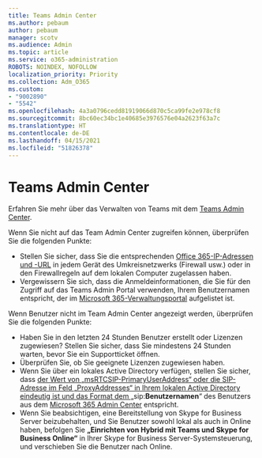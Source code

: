 ```yaml
---
title: Teams Admin Center
ms.author: pebaum
author: pebaum
manager: scotv
ms.audience: Admin
ms.topic: article
ms.service: o365-administration
ROBOTS: NOINDEX, NOFOLLOW
localization_priority: Priority
ms.collection: Adm_O365
ms.custom:
- "9002890"
- "5542"
ms.openlocfilehash: 4a3a0796cedd81919066d870c5ca99fe2e978cf8
ms.sourcegitcommit: 8bc60ec34bc1e40685e3976576e04a2623f63a7c
ms.translationtype: HT
ms.contentlocale: de-DE
ms.lasthandoff: 04/15/2021
ms.locfileid: "51826378"
---
```

# <a name="teams-admin-center"></a>Teams Admin Center

Erfahren Sie mehr über das Verwalten von Teams mit dem [Teams Admin Center](https://docs.microsoft.com/microsoftteams/manage-teams-skypeforbusiness-admin-center).

Wenn Sie nicht auf das Team Admin Center zugreifen können, überprüfen Sie die folgenden Punkte:

- Stellen Sie sicher, dass Sie die entsprechenden [Office 365-IP-Adressen und -URL](https://docs.microsoft.com/Office365/Enterprise/office-365-ip-web-service) in jedem Gerät des Umkreisnetzwerks (Firewall usw.) oder in den Firewallregeln auf dem lokalen Computer zugelassen haben.
- Vergewissern Sie sich, dass die Anmeldeinformationen, die Sie für den Zugriff auf das Teams Admin Portal verwenden, Ihrem Benutzernamen entspricht, der im [Microsoft 365-Verwaltungsportal](https://admin.microsoft.com/Adminportal/Home?source=applauncher#/users) aufgelistet ist.

Wenn Benutzer nicht im Team Admin Center angezeigt werden, überprüfen Sie die folgenden Punkte:

- Haben Sie in den letzten 24 Stunden Benutzer erstellt oder Lizenzen zugewiesen? Stellen Sie sicher, dass Sie mindestens 24 Stunden warten, bevor Sie ein Supportticket öffnen.
- Überprüfen Sie, ob Sie geeignete Lizenzen zugewiesen haben.
- Wenn Sie über ein lokales Active Directory verfügen, stellen Sie sicher, dass [der Wert von „msRTCSIP-PrimaryUserAddress“ oder die SIP-Adresse im Feld „ProxyAddresses“ in Ihrem lokalen Active Directory eindeutig ist und das Format dem „](https://docs.microsoft.com/skypeforbusiness/troubleshoot/online-configuration/msrtcsip-primaryuseraddress-proxyaddaddress)sip:**Benutzernamen**“ des Benutzers aus dem [Microsoft 365 Admin Center](https://admin.microsoft.com/Adminportal/Home?source=applauncher#/users) entspricht.
- Wenn Sie beabsichtigen, eine Bereitstellung von Skype for Business Server beizubehalten, und Sie Benutzer sowohl lokal als auch in Online haben, befolgen Sie **„Einrichten von Hybrid mit Teams und Skype for Business Online“** in Ihrer Skype for Business Server-Systemsteuerung, und verschieben Sie die Benutzer nach Online.
